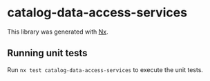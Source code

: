 # catalog-data-access-services

This library was generated with [Nx](https://nx.dev).

## Running unit tests

Run `nx test catalog-data-access-services` to execute the unit tests.
